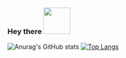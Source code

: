 ### Hey there <img src="https://media.giphy.com/media/Wj7lNjMNDxSmc/giphy.gif" width="60px">

![Anurag's GitHub stats](https://github-readme-stats.vercel.app/api?username=Beatles-without-tea&count_private=true&show_icons=true&theme=radical)
[![Top Langs](https://github-readme-stats.vercel.app/api/top-langs/?username=Beatles-without-tea&layout=compact)](https://github.com/anuraghazra/github-readme-stats)

<!--
**Beatles-without-tea/Beatles-without-tea** is a ✨ _special_ ✨ repository because its `README.md` (this file) appears on your GitHub profile.

Here are some ideas to get you started:

- 🔭 I’m currently working on ...
- 🌱 I’m currently learning ...
- 👯 I’m looking to collaborate on ...
- 🤔 I’m looking for help with ...
- 💬 Ask me about ...
- 📫 How to reach me: ...
- 😄 Pronouns: ...
- ⚡ Fun fact: ...
-->
